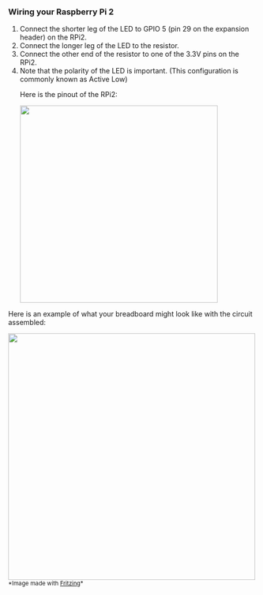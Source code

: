 <h3> Wiring your Raspberry Pi 2 </h3>

<ol class="setup-content-list">
  <div class="row">
    <div class="col-md-6 col-sm-12">
      <li>Connect the shorter leg of the LED to GPIO 5 (pin 29 on the expansion header) on the RPi2.</li>
      <li>Connect the longer leg of the LED to the resistor.</li>
      <li>Connect the other end of the resistor to one of the 3.3V pins on the RPi2.</li>
      <li>Note that the polarity of the LED is important. (This configuration is commonly known as Active Low)</li>
    </div>
    <div class="col-md-6 col-sm-12">
      <p>Here is the pinout of the RPi2:</p>
      <img src="{{site.baseurl}}/Resources/images/PinMappings/RP2_Pinout.png" height="400">
    </div>
  </div>
</ol>
<div class="row">
  <div class="col-md-6 col-sm-12">
    <p>Here is an example of what your breadboard might look like with the circuit assembled:</p>
  </div>
  <div class="col-md-6 col-sm-12">
    <img src="{{site.baseurl}}/Resources/images/Blinky/breadboard_assembled_rpi2_kit.jpg" height="500">
    <sub>*Image made with <a href="http://fritzing.org/" target="_blank">Fritzing</a>*</sub>
  </div>
</div>


